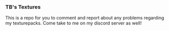 ### TB's Textures
This is a repo for you to comment and report about any problems regarding my texturepacks. Come take to me on my discord server as well!
